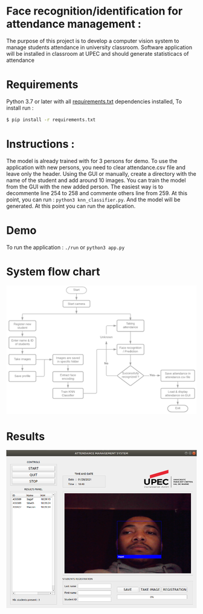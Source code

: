 
# Face recognition/identification for attendance management :

The purpose of this project is to develop a computer vision system to manage students attendance in university classroom.
Software application will be installed in classroom at UPEC and should generate statisticacs of attendance

# Requirements

Python 3.7 or later with all [requirements.txt](https://github.com/yosagaf/attendance-system-upec/blob/main/requirements.txt) dependencies installed, 
To install run :
```bash
$ pip install -r requirements.txt
```

# Instructions :
The model is already trained with for 3 persons for demo. To use the application with new persons, you need to clear attendance.csv file and leave only the header. Using the GUI or manually, create a directory with the name of the student and add around 10 images. You can train the model from the GUI with the new added person. The easiest way is to decommente line 254 to 258 and commente others line from 259. At this point, you can run : `python3 knn_classifier.py`. And the model will be generated. At this point you can run the application.

# Demo
To run the application : `./run` or `python3 app.py`

# System flow chart
![Alt text](images/system_flow_chart.png?raw=true "Results")

# Results
![Alt text](images/results.png?raw=true "Results")